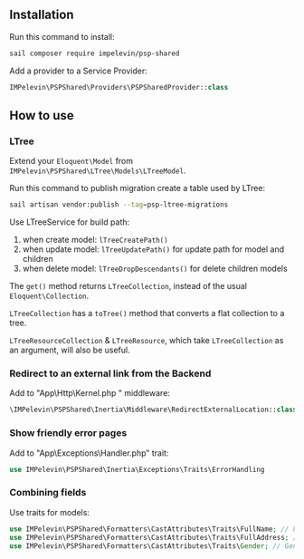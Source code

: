 ## Installation

Run this command to install:
```bash
sail composer require impelevin/psp-shared
```
Add a provider to a Service Provider:
```php
IMPelevin\PSPShared\Providers\PSPSharedProvider::class
```

## How to use

### LTree

Extend your `Eloquent\Model` from `IMPelevin\PSPShared\LTree\Models\LTreeModel`.

Run this command to publish migration create a table used by LTree:
```bash
sail artisan vendor:publish --tag=psp-ltree-migrations
```

Use LTreeService for build path:
1. when create model: `lTreeCreatePath()`
2. when update model: `lTreeUpdatePath()` for update path for model and children
3. when delete model: `lTreeDropDescendants()` for delete children models

The `get()` method returns `LTreeCollection`, instead of the usual `Eloquent\Collection`.

`LTreeCollection` has a `toTree()` method that converts a flat collection to a tree.

`LTreeResourceCollection` & `LTreeResource`, which take `LTreeCollection` as an argument, will also be useful.

### Redirect to an external link from the Backend

Add to "App\Http\Kernel.php " middleware:

```php
\IMPelevin\PSPShared\Inertia\Middleware\RedirectExternalLocation::class
```

### Show friendly error pages

Add to "App\Exceptions\Handler.php" trait:

```php
use IMPelevin\PSPShared\Inertia\Exceptions\Traits\ErrorHandling
```

### Combining fields

Use traits for models:

```php
use IMPelevin\PSPShared\Formatters\CastAttributes\Traits\FullName; // Full Name
use IMPelevin\PSPShared\Formatters\CastAttributes\Traits\FullAddress; // Full Address
use IMPelevin\PSPShared\Formatters\CastAttributes\Traits\Gender; // Gender
```

